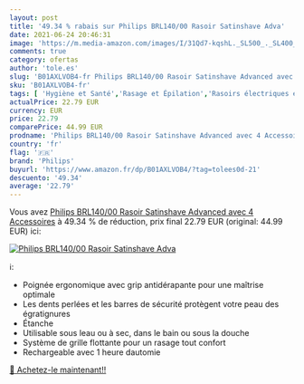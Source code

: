 ```yaml
---
layout: post
title: '49.34 % rabais sur Philips BRL140/00 Rasoir Satinshave Adva'
date: 2021-06-24 20:46:31
image: 'https://m.media-amazon.com/images/I/31Qd7-kqshL._SL500_._SL400_.jpg'
comments: true
category: ofertas
author: 'tole.es'
slug: 'B01AXLVOB4-fr Philips BRL140/00 Rasoir Satinshave Advanced avec 4...'
sku: 'B01AXLVOB4-fr'
tags: [ 'Hygiène et Santé','Rasage et Épilation','Rasoirs électriques et accessoires','Rasoirs électriques femme','philips', ]
actualPrice: 22.79 EUR
currency: EUR
price: 22.79
comparePrice: 44.99 EUR
prodname: 'Philips BRL140/00 Rasoir Satinshave Advanced avec 4 Accessoires'
country: 'fr'
flag: '🇫🇷'
brand: 'Philips'
buyurl: 'https://www.amazon.fr/dp/B01AXLVOB4/?tag=tolees0d-21'
descuento: '49.34'
average: '22.79'
---
```


Vous avez [Philips BRL140/00 Rasoir Satinshave Advanced avec 4 Accessoires](https://www.amazon.fr/dp/B01AXLVOB4/?tag=tolees0d-21)  à  49.34 % de réduction, prix final  22.79 EUR (original: 44.99 EUR) ici:

[![Philips BRL140/00 Rasoir Satinshave Adva](https://m.media-amazon.com/images/I/31Qd7-kqshL._SL500_._SL400_.jpg)](https://www.amazon.fr/dp/B01AXLVOB4/?tag=tolees0d-21)

ℹ️:

- Poignée ergonomique avec grip antidérapante pour une maîtrise optimale
- Les dents perlées et les barres de sécurité protègent votre peau des égratignures
- Étanche
- Utilisable sous leau ou à sec, dans le bain ou sous la douche
- Système de grille flottante pour un rasage tout confort
- Rechargeable avec 1 heure dautomie

[🛒 Achetez-le maintenant!!](https://www.amazon.fr/dp/B01AXLVOB4/?tag=tolees0d-21)
